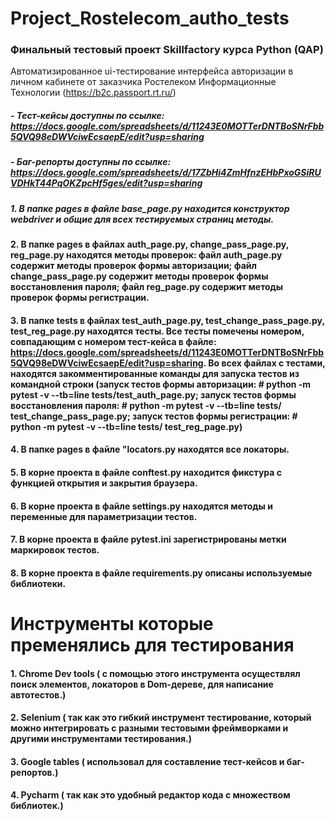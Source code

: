# Project_Rostelecom_autho_tests
### Финальный тестовый проект Skillfactory курса Python (QAP)

Автоматизированное ui-тестирование интерфейса авторизации в личном кабинете от заказчика Ростелеком Информационные Технологии (https://b2c.passport.rt.ru/)
##### - Тест-кейсы доступны по ссылке: https://docs.google.com/spreadsheets/d/11243E0MOTTerDNTBoSNrFbb5QVQ98eDWVciwEcsaepE/edit?usp=sharing
##### - Баг-репорты доступны по ссылке: https://docs.google.com/spreadsheets/d/17ZbHi4ZmHfnzEHbPxoGSiRUVDHkT44PqOKZpcHf5ges/edit?usp=sharing
##### 1. В папке pages в файле base_page.py находится конструктор webdriver и общие для всех тестируемых страниц методы.
#### 2. В папке pages в файлах auth_page.py, change_pass_page.py, reg_page.py находятся методы проверок: файл auth_page.py содержит методы проверок формы авторизации; файл change_pass_page.py содержит методы проверок формы восстановления пароля; файл reg_page.py содержит методы проверок формы регистрации.
#### 3. В папке tests в файлах test_auth_page.py, test_change_pass_page.py, test_reg_page.py находятся тесты. Все тесты помечены номером, совпадающим с номером тест-кейса в файле: https://docs.google.com/spreadsheets/d/11243E0MOTTerDNTBoSNrFbb5QVQ98eDWVciwEcsaepE/edit?usp=sharing. Во всех файлах с тестами, находятся закомментированные команды для запуска тестов из командной строки (запуск тестов формы авторизации: # python -m pytest -v --tb=line tests/test_auth_page.py; запуск тестов формы восстановления пароля: # python -m pytest -v --tb=line tests/ test_change_pass_page.py; запуск тестов формы регистрации: # python -m pytest -v --tb=line tests/ test_reg_page.py)
#### 4. В папке pages в файле "locators.py находятся все локаторы.
#### 5. В корне проекта в файле conftest.py находится фикстура с функцией открытия и закрытия браузера.
#### 6. В корне проекта в файле settings.py находятся методы и переменные для параметризации тестов.
#### 7. В корне проекта в файле pytest.ini зарегистрированы метки маркировок тестов.
#### 8. В корне проекта в файле requirements.py описаны используемые библиотеки.
# Инструменты которые пременялись для тестирования
#### 1. Chrome Dev tools ( с помощью этого инструмента осуществлял поиск элементов, локаторов в Dom-дереве, для написание автотестов.)
#### 2. Selenium ( так как это гибкий инструмент тестирование, который можно интегрировать с разными тестовыми фреймворками и другими инструментами тестирования.)
#### 3. Google tables (  использовал для составление тест-кейсов и баг-репортов.)
#### 4. Pycharm ( так как это удобный редактор кода с множеством библиотек.)